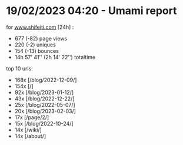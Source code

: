 # 19/02/2023 04:20 - Umami report
for www.shifeiti.com [24h] :

 - 677 (-82) page views
 - 220 (-2) uniques
 - 154 (-13) bounces
 - 14h 57' 41'' (2h 14' 22'') totaltime


top 10 urls:
 - 168x [/blog/2022-12-09/]
 - 154x [/]
 - 92x [/blog/2023-01-12/]
 - 43x [/blog/2022-12-22/]
 - 25x [/blog/2022-05-07/]
 - 20x [/blog/2023-02-03/]
 - 17x [/page/2/]
 - 15x [/blog/2022-10-24/]
 - 14x [/wiki/]
 - 14x [/about/]


